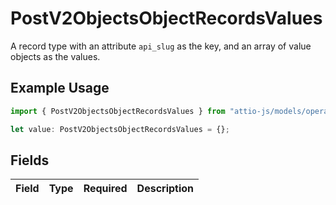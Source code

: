 # PostV2ObjectsObjectRecordsValues

A record type with an attribute `api_slug` as the key, and an array of value objects as the values.

## Example Usage

```typescript
import { PostV2ObjectsObjectRecordsValues } from "attio-js/models/operations";

let value: PostV2ObjectsObjectRecordsValues = {};
```

## Fields

| Field       | Type        | Required    | Description |
| ----------- | ----------- | ----------- | ----------- |